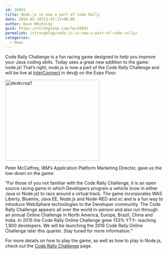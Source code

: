 ```yaml
---
id: 26891
title: Node.js is now a part of Code Rally
date: 2016-02-18T13:47:11+00:00
author: Dave Whiteley
guid: https://strongloop.com/?p=26891
permalink: /strongblog/node-js-is-now-a-part-of-code-rally/
categories:
  - News
---
```

Code Rally Challenge is a fun racing game designed to help you improve your Java coding skills. Today sees a great new addition to the game: node.js! That&#8217;s right, node.js is now a part of the Code Rally Challenge and will be live at [InterConnect](https://www.ibm.com/cloud-computing/us/en/interconnect/) in dev@ on the Expo Floor.
  
<!--more-->

[<img class="aligncenter size-medium wp-image-26893" src="{{site.url}}/blog-assets/2016/02/deskcrop1-300x259.png" alt="deskcrop1" width="300" height="259"  />]({{site.url}}/blog-assets/2016/02/deskcrop1.png)
  
Peter McCaffrey, IBM&#8217;s Application Platform Marketing Director, gave us the low-down on the game:

&#8220;For those of you not familiar with the Code Rally Challenge, it is an open source racing game in which Developers program a vehicle (now in either Java or Node.js) to race around a virtual track. The game incorporates WAS Liberty, Bluemix, Java EE, Node.js and Node-RED and xc and is a fun way to introduce WebSphere technologies to the Developer community. The Code Rally Challenge appears all over the world in-person and also run through an annual Online Challenge in North America, Europe, Brazil, China and India. In 2015 the Code Rally Online Challenge grew 133% YTY- reaching 1,900 developers. We will be launching the 2016 Code Rally Online Challenge later this quarter. Stay tuned for more information.&#8221;

For more details on how to play the game, as well as how to play in Node.js, check out the [Code Rally Challenge](https://www.ibm.com/developerworks/community/blogs/code-rally/entry/landing?lang=en) page.